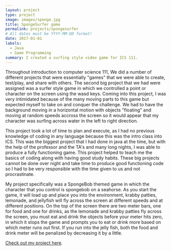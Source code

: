 ```yaml
---
layout: project
type: project
image: images/sponge.jpg
title: SpongeSurfer game
permalink: projects/spongesurfer
# All dates must be YYYY-MM-DD format!
date: 2017-01-01
labels:
  - Java
  - Game Programming
summary: I created a surfing style video game for ICS 111.
---
```


Throughout introduction to computer science 111, We did a number of different projects that were essentially "games" that we were able to create, test/play, and share with others.  The second big project that we had were assigned was a surfer style game in which we controlled a point or character on the screen using the wasd keys.  Coming into this project, I was very intimidated because of the many moving parts to this game but expected myself to take on and conquer the challenge.  We had to have the background moving in a horizontal motion with objects "floating" and moving at random speeds accross the screen so it would appear that my character was surfing across water in the left to right direction.  

This project took a lot of time to plan and execute, as I had no previous knowledge of coding in any language because this was the intro class into ICS.  This was the biggest project that I had done in java at the time, but with the help of the professor and the TA's and many long nights, I was able to produce a fully functioning game.  This project helped to teach me the basics of coding along with having good study habits.  These big projects cannot be done over night and take time to produce good functioning code so I had to be very responsible with the time given to us and not procrastinate.

My project specifically was a SpongeBob themed game in which the character that you control is spongebob on a seahorse.  As you start the game, it will load up and place you into the environment, krabby patties, lemonade, and jellyfish will fly across the screen at different speeds and at different positions.  On the top of the screen there are two meter bars, one for food and one for drinks, as the lemonade and krabby patties fly across the screen, you must eat and drink the objects before your meter hits zero, in which it stops the game and prompts you to eat or drink more based on which meter runs out first.  If you run into the jelly fish, both the food and drink meter will be penalized by decreasing it by a little.

[Check out my project here](https://www.youtube.com/watch?v=459I99bnwGo).

